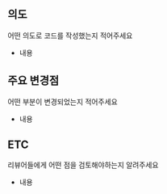 ## 의도
어떤 의도로 코드를 작성했는지 적어주세요
- 내용

## 주요 변경점
어떤 부분이 변경되었는지 적어주세요
- 내용

## ETC
리뷰어들에게 어떤 점을 검토해야하는지 알려주세요
- 내용
